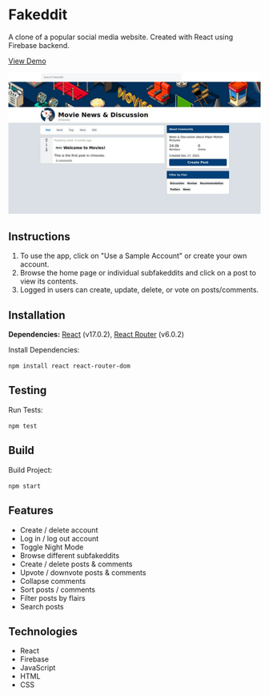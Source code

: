 # Fakeddit

A clone of a popular social media website. Created with React using Firebase backend.

[View Demo](https://redraptor10.github.io/fakeddit)

![Fakeddit](/src/assets/preview.jpg)

## Instructions

1. To use the app, click on "Use a Sample Account" or create your own account.
2. Browse the home page or individual subfakeddits and click on a post to view its contents.
3. Logged in users can create, update, delete, or vote on posts/comments.

## Installation
**Dependencies:** [React](https://reactjs.org/) (v17.0.2), [React Router](https://reactrouter.com/) (v6.0.2)

Install Dependencies:

`npm install react react-router-dom`

## Testing

Run Tests:

`npm test`

## Build

Build Project:

`npm start`

## Features

- Create / delete account
- Log in / log out account
- Toggle Night Mode
- Browse different subfakeddits
- Create / delete posts & comments
- Upvote / downvote posts & comments
- Collapse comments
- Sort posts / comments
- Filter posts by flairs
- Search posts

## Technologies

- React
- Firebase
- JavaScript
- HTML
- CSS